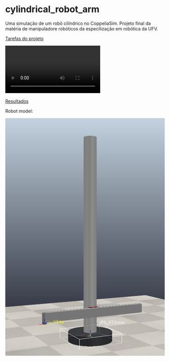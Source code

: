 # cylindrical_robot_arm

Uma simulação de um robô cilíndrico no CoppeliaSim. Projeto final da matéria de manipuladore robóticos da especilização em robótica da UFV.

[Tarefas do projeto](doc/project_guideline.pdf)

![Vídeo explicativo](doc/video.mp4)

[Resultados](<doc/Projeto Final - Manipuladores Robóticos.pdf>)

Robot model: 

![Robot](doc/Frames.png "Robot")

